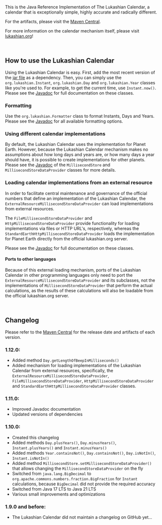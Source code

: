 This is the Java Reference Implementation of The Lukashian Calendar, a calendar that is exceptionally simple, highly accurate and radically different.

For the artifacts, please visit the [Maven Central](https://central.sonatype.com/artifact/org.lukashian/lukashian).

For more information on the calendar mechanism itself, please visit [lukashian.org](https://www.lukashian.org)!

&nbsp;
## How to use the Lukashian Calendar

Using the Lukashian Calendar is easy. First, add the most recent version of the [jar file](https://central.sonatype.com/artifact/org.lukashian/lukashian)
as a dependency. Then, you can simply use the `org.lukashian.Instant`, `org.lukashian.Day` and `org.lukashian.Year` classes like you're used to. For example, to
get the current time, use `Instant.now()`. Please see the [Javadoc](https://www.lukashian.org/javadoc/overview-tree.html) for full documentation on
these classes.

### Formatting

Use the `org.lukashian.Formatter` class to format Instants, Days and Years. Please see the [Javadoc](https://www.lukashian.org/javadoc/org/lukashian/Formatter.html)
for all available formatting options.

### Using different calendar implementations

By default, the Lukashian Calendar uses the implementation for Planet Earth. However, because the Lukashian Calendar mechanism makes no assumptions about
how long days and years are, or how many days a year should have, it is possible to create implementations for other planets. Please see the
[Javadoc](https://www.lukashian.org/javadoc/overview-tree.html) of the `MillisecondStore` and `MillisecondStoreDataProvider` classes for more details.

### Loading calendar implementations from an external resource

In order to facilitate central maintenance and governance of the official numbers that define an implementation of the Lukashian Calendar, the
`ExternalResourceMillisecondStoreDataProvider` can load implementations from external resources.

The `FileMillisecondStoreDataProvider` and `HttpMillisecondStoreDataProvider` provide functionality for loading implementations via files or HTTP URL's,
respectively, whereas the `StandardEarthHttpMillisecondStoreDataProvider` loads the implementation for Planet Earth directly from the official lukashian.org server.

Please see the [Javadoc](https://www.lukashian.org/javadoc/overview-tree.html) for full documentation on these classes.

#### Ports to other languages

Because of this external loading mechanism, ports of the Lukashian Calendar in other programming languages only need to port the `ExternalResourceMillisecondStoreDataProvider`
and its subclasses, not the implementations of `MillisecondStoreDataProvider` that perform the actual calculations, as the results of these calculations will also
be loadable from the official lukashian.org server.


&nbsp;
## Changelog
Please refer to the [Maven Central](https://central.sonatype.com/artifact/org.lukashian/lukashian/versions) for the release date and artifacts of each version.

### 1.12.0:
- Added method `Day.getLengthOfBeepInMilliseconds()`
- Added mechanism for loading implementations of the Lukashian Calendar from external resources, specifically, the `ExternalResourceMillisecondStoreDataProvider`,
  `FileMillisecondStoreDataProvider`, `HttpMillisecondStoreDataProvider` and `StandardEarthHttpMillisecondStoreDataProvider` classes.

### 1.11.0:
- Improved Javadoc documentation
- Updated versions of dependencies

### 1.10.0:
- Created this changelog
- Added methods `Day.plusYears()`, `Day.minusYears()`, `Instant.plusYears()` and `Instant.minusYears()`
- Added methods `Year.containsNot()`, `Day.containsNot()`, `Day.isNotIn()`, `Instant.isNotIn()`
- Added method `MillisecondStore.setMillisecondStoreDataProvider()` that allows changing the `MillisecondStoreDataProvider` on the fly
- Switched from `java.lang.BigDecimal` to `org.apache.commons.numbers.fraction.BigFraction` for `Instant` calculations, because `BigDecimal` did not provide the required accuracy
- Switched from Java 17 LTS to Java 21 LTS
- Various small improvements and optimizations

### 1.9.0 and before:
- The Lukashian Calendar did not maintain a changelog on GitHub yet...
